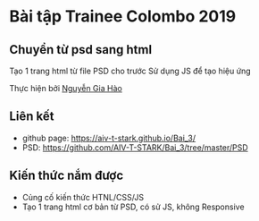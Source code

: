 # Bài tập Trainee Colombo 2019

## Chuyển từ psd sang html

Tạo 1 trang html từ file PSD cho trước
Sử dụng JS để tạo hiệu ứng

Thực hiện bởi [Nguyễn Gia Hào](https://github.com/AIV-T-STARK)

## Liên kết
- github page: https://aiv-t-stark.github.io/Bai_3/
- PSD: https://github.com/AIV-T-STARK/Bai_3/tree/master/PSD

## Kiến thức nắm được

- Củng cố kiến thức HTNL/CSS/JS
- Tạo 1 trang html cơ bản từ PSD, có sử JS, không Responsive